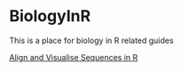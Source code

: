 # BiologyInR

This is a place for biology in R related guides

[Align and Visualise Sequences in R](https://github.com/LouisCaruana/BiologyInR/blob/master/Align%20and%20Visualise%20Sequences%20in%20R/Align-and-Visualise-Sequences-in-R.md)

